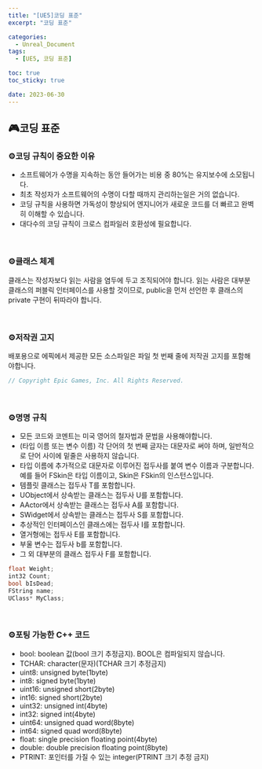 ```yaml
---
title: "[UE5]코딩 표준"
excerpt: "코딩 표준"

categories:
  - Unreal_Document
tags:
  - [UE5, 코딩 표준]

toc: true
toc_sticky: true

date: 2023-06-30
---
```


## 🎮코딩 표준
### ⚙️코딩 규칙이 중요한 이유

* 소프트웨어가 수명을 지속하는 동안 들어가는 비용 중 80%는 유지보수에 소모됩니다.
* 최초 작성자가 소프트웨어의 수명이 다할 때까지 관리하는일은 거의 없습니다.
* 코딩 규칙을 사용하면 가독성이 향상되어 엔지니어가 새로운 코드를 더 빠르고 완벽히 이해할 수 있습니다.
* 대다수의 코딩 규칙이 크로스 컴파일러 호환성에 필요합니다.

<br>

### ⚙️클래스 체계

클래스는 작성자보다 읽는 사람을 염두에 두고 조직되어야 합니다. 읽는 사람은 대부분 클래스의 퍼블릭 인터페이스를 사용할 것이므로, public을 먼저 선언한 후 클래스의 private 구현이 뒤따라야 합니다.

<br>

### ⚙️저작권 고지

배포용으로 에픽에서 제공한 모든 소스파일은 파일 첫 번째 줄에 저작권 고지를 포함해야합니다.

```cpp
// Copyright Epic Games, Inc. All Rights Reserved.
```

<br>

### ⚙️명명 규칙

* 모든 코드와 코멘트는 미국 영어의 철자법과 문법을 사용해야합니다.
* (타입 이름 또는 변수 이름) 각 단어의 첫 번째 글자는 대문자로 써야 하며, 일반적으로 단어 사이에 밑줄은 사용하지 않습니다.
* 타입 이름에 추가적으로 대문자로 이루어진 접두사를 붙여 변수 이름과 구분합니다. 예를 들어 FSkin은 타입 이름이고, Skin은 FSkin의 인스턴스입니다.
* 템플릿 클래스는 접두사 T를 포함합니다.
* UObject에서 상속받는 클래스는 접두사 U를 포함합니다.
* AActor에서 상속받는 클래스는 접두사 A를 포함합니다.
* SWidget에서 상속받는 클래스는 접두사 S를 포함합니다.
* 추상적인 인터페이스인 클래스에는 접두사 I를 포함합니다.
* 열거형에는 접두사 E를 포함합니다.
* 부울 변수는 접두사 b를 포함합니다.
* 그 외 대부분의 클래스 접두사 F를 포함합니다.

```cpp
float Weight;
int32 Count;
bool bIsDead;
FString name;
UClass* MyClass;
```

<br>

### ⚙️포팅 가능한 C++ 코드

* bool: boolean 값(bool 크기 추정금지). BOOL은 컴파일되지 않습니다.
* TCHAR: character(문자)(TCHAR 크기 추정금지)
* uint8: unsigned byte(1byte)
* int8: signed byte(1byte)
* uint16: unsigned short(2byte)
* int16: signed short(2byte)
* uint32: unsigned int(4byte)
* int32: signed int(4byte)
* uint64: unsigned quad word(8byte)
* int64: signed quad word(8byte)
* float: single precision floating point(4byte)
* double: double precision floating point(8byte)
* PTRINT: 포인터를 가질 수 있는 integer(PTRINT 크기 추정 금지)


<br><br>